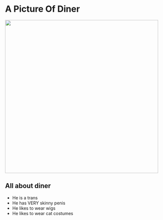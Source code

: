 <!DOCTYPE html>

<html>

<h1>A Picture Of Diner</h1>

<img src="https://www.kasandbox.org/programming-images/animals/cat.png" width="500">

<h2>All about diner</h2>

<ul>
<li>He is a trans</li>
<li>He has VERY skinny penis</li>
<li>He likes to wear wigs</li>
<li>He likes to wear cat costumes</li>
</ul>











</html>

